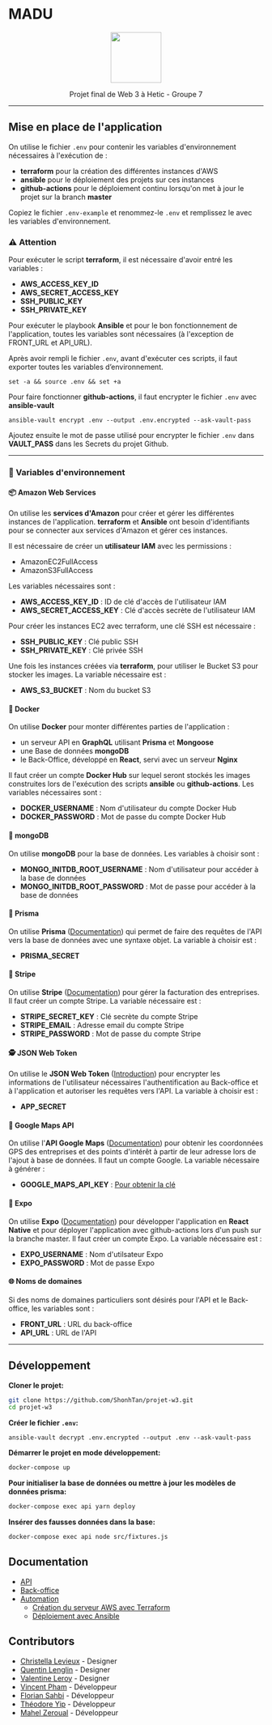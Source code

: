 # MADU

<p align="center">
  <img height="100" src="https://i.imgur.com/KukPjFy.png">
</p>
<p align="center"> Projet final de Web 3 à Hetic - Groupe 7 </p>

---


## Mise en place de l'application

On utilise le fichier `.env` pour contenir les variables d'environnement nécessaires à l'exécution de :
- __terraform__ pour la création des différentes instances d'AWS
- __ansible__ pour le déploiement des projets sur ces instances
- __github-actions__ pour le déploiement continu lorsqu'on met à jour le projet sur la branch __master__

Copiez le fichier `.env-example` et renommez-le `.env` et remplissez le avec les variables d'environnement.


### ⚠️ Attention

Pour exécuter le script __terraform__, il est nécessaire d'avoir entré les variables :
- __AWS_ACCESS_KEY_ID__
- __AWS_SECRET_ACCESS_KEY__
- __SSH_PUBLIC_KEY__
- __SSH_PRIVATE_KEY__

Pour exécuter le playbook __Ansible__ et pour le bon fonctionnement de l'application, toutes les variables sont nécessaires (à l'exception de FRONT_URL et API_URL).

Après avoir rempli le fichier `.env`, avant d'exécuter ces scripts, il faut exporter toutes les variables d’environnement.
```
set -a && source .env && set +a
```

Pour faire fonctionner __github-actions__, il faut encrypter le fichier `.env` avec __ansible-vault__
```
ansible-vault encrypt .env --output .env.encrypted --ask-vault-pass
```
Ajoutez ensuite le mot de passe utilisé pour encrypter le fichier `.env` dans __VAULT_PASS__ dans les Secrets du projet Github.

---
### 🧩 Variables d'environnement

#### 📦 Amazon Web Services
On utilise les __services d'Amazon__ pour créer et gérer les différentes instances de l'application. __terraform__ et __Ansible__ ont besoin d'identifiants pour se connecter aux services d'Amazon et gérer ces instances.

Il est nécessaire de créer un __utilisateur IAM__ avec les permissions :
- AmazonEC2FullAccess
- AmazonS3FullAccess

Les variables nécessaires sont :
- __AWS_ACCESS_KEY_ID__ : ID de clé d'accès de l'utilisateur IAM
- __AWS_SECRET_ACCESS_KEY__ : Clé d'accès secrète de l'utilisateur IAM

Pour créer les instances EC2 avec terraform, une clé SSH est nécessaire :
- __SSH_PUBLIC_KEY__ : Clé public SSH
- __SSH_PRIVATE_KEY__ : Clé privée SSH

Une fois les instances créées via __terraform__, pour utiliser le Bucket S3 pour stocker les images. La variable nécessaire est :
- __AWS_S3_BUCKET__ : Nom du bucket S3


#### 🐳 Docker
On utilise __Docker__ pour monter différentes parties de l'application :
- un serveur API en __GraphQL__ utilisant __Prisma__ et __Mongoose__
- une Base de données __mongoDB__
- le Back-Office, développé en __React__, servi avec un serveur __Nginx__

Il faut créer un compte __Docker Hub__ sur lequel seront stockés les images construites lors de l'exécution des scripts __ansible__ ou __github-actions__. Les variables nécessaires sont :
- __DOCKER_USERNAME__ : Nom d'utilisateur du compte Docker Hub
- __DOCKER_PASSWORD__ : Mot de passe du compte Docker Hub


#### 🍃 mongoDB
On utilise __mongoDB__ pour la base de données. Les variables à choisir sont :
- __MONGO_INITDB_ROOT_USERNAME__ : Nom d'utilisateur pour accéder à la base de données
- __MONGO_INITDB_ROOT_PASSWORD__ : Mot de passe pour accéder à la base de données


#### 💎 Prisma
On utilise __Prisma__ ([Documentation](https://www.prisma.io/docs/)) qui permet de faire des requêtes de l'API vers la base de données avec une syntaxe objet. La variable à choisir est :
- __PRISMA_SECRET__


#### 🏦 Stripe
On utilise __Stripe__ ([Documentation](https://stripe.com/docs)) pour gérer la facturation des entreprises. Il faut créer un compte Stripe. La variable nécessaire est :
- __STRIPE_SECRET_KEY__ : Clé secrète du compte Stripe
- __STRIPE_EMAIL__ : Adresse email du compte Stripe
- __STRIPE_PASSWORD__ : Mot de passe du compte Stripe


#### 🕵️ JSON Web Token
On utilise le __JSON Web Token__  ([Introduction](https://jwt.io/introduction/)) pour encrypter les informations de l'utilisateur nécessaires l'authentification au Back-office et à l'application et autoriser les requêtes vers l'API. La variable à choisir est :
- __APP_SECRET__


#### 📍 Google Maps API
On utilise l'__API Google Maps__ ([Documentation](https://developers.google.com/maps/documentation)) pour obtenir les coordonnées GPS des entreprises et des points d'intérêt à partir de leur adresse lors de l'ajout à base de données. Il faut un compte Google. La variable nécessaire à générer :
- __GOOGLE_MAPS_API_KEY__ : [Pour obtenir la clé](https://developers.google.com/maps/documentation/javascript/get-api-key)


#### 📱 Expo
On utilise __Expo__ ([Documentation](https://docs.expo.io/)) pour développer l'application en __React Native__ et pour déployer l'application avec github-actions lors d'un push sur la branche master. Il faut créer un compte Expo. La variable nécessaire est :
- __EXPO_USERNAME__ : Nom d'utilsateur Expo
- __EXPO_PASSWORD__ : Mot de passe Expo


#### 🌐 Noms de domaines
Si des noms de domaines particuliers sont désirés pour l'API et le Back-office, les variables sont :
- __FRONT_URL__ : URL du back-office
- __API_URL__ : URL de l'API

---

## Développement

**Cloner le projet:**
```sh
git clone https://github.com/ShonhTan/projet-w3.git
cd projet-w3
```

**Créer le fichier `.env`:**
```
ansible-vault decrypt .env.encrypted --output .env --ask-vault-pass
```
 
**Démarrer le projet en mode développement:**
```sh
docker-compose up
```

**Pour initialiser la base de données ou mettre à jour les modèles de données prisma:**
```sh
docker-compose exec api yarn deploy 
```

**Insérer des fausses données dans la base:**
```sh
docker-compose exec api node src/fixtures.js
```

## Documentation

- [API](/api)
- [Back-office](/back-office)
- [Automation](/automation)
  - [Création du serveur AWS avec Terraform](/automation/terraform)
  - [Déploiement avec Ansible](/automation/ansible)
  
  
## Contributors 

- [Christella Levieux](https://www.linkedin.com/in/christella-levieux/) - Designer
- [Quentin Lenglin](https://quentinlenglin.xyz/) - Designer
- [Valentine Leroy](https://www.linkedin.com/in/valentine-leroy/) - Designer
- [Vincent Pham](https://github.com/ShonhTan) - Développeur
- [Florian Sahbi](https://github.com/FlorianSahbi) - Développeur
- [Théodore Yip](https://github.com/yip-theodore) - Développeur
- [Mahel Zeroual](https://github.com/M00NBOY) - Développeur

